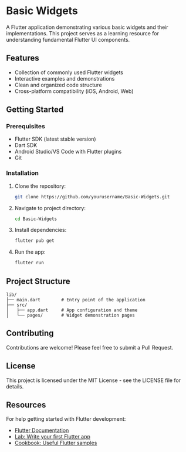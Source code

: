 # Basic Widgets

A Flutter application demonstrating various basic widgets and their implementations. This project serves as a learning resource for understanding fundamental Flutter UI components.

## Features

- Collection of commonly used Flutter widgets
- Interactive examples and demonstrations
- Clean and organized code structure
- Cross-platform compatibility (iOS, Android, Web)

## Getting Started

### Prerequisites

- Flutter SDK (latest stable version)
- Dart SDK
- Android Studio/VS Code with Flutter plugins
- Git

### Installation

1. Clone the repository:
   ```bash
   git clone https://github.com/yourusername/Basic-Widgets.git
   ```

2. Navigate to project directory:
   ```bash
   cd Basic-Widgets
   ```

3. Install dependencies:
   ```bash
   flutter pub get
   ```

4. Run the app:
   ```bash
   flutter run
   ```

## Project Structure

```
lib/
├── main.dart        # Entry point of the application
├── src/
│   ├── app.dart     # App configuration and theme
│   └── pages/       # Widget demonstration pages
```

## Contributing

Contributions are welcome! Please feel free to submit a Pull Request.

## License

This project is licensed under the MIT License - see the LICENSE file for details.

## Resources

For help getting started with Flutter development:

- [Flutter Documentation](https://docs.flutter.dev/)
- [Lab: Write your first Flutter app](https://docs.flutter.dev/get-started/codelab)
- [Cookbook: Useful Flutter samples](https://docs.flutter.dev/cookbook)
